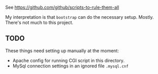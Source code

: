 See https://github.com/github/scripts-to-rule-them-all

My interpretation is that `bootstrap` can do the necessary setup. Mostly. There's not much to this project.

## TODO
These things need setting up manually at the moment:
* Apache config for running CGI script in this directory.
* MySql connection settings in an ignored file `.mysql.cnf`